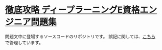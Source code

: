 # [徹底攻略 ディープラーニングE資格エンジニア問題集](https://book.impress.co.jp/books/1118101176)

問題文中に登場するソースコードのリポジトリです。
誤記に関しては、[こちら](https://book.impress.co.jp/books/1118101176)で管理しています。
